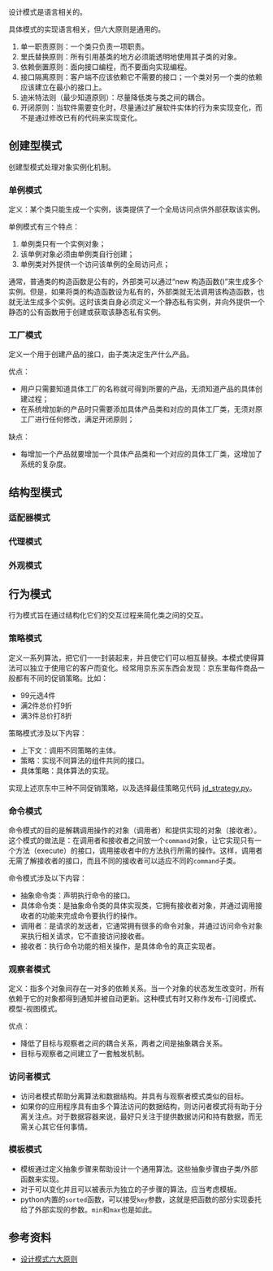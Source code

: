 设计模式是语言相关的。

具体模式的实现语言相关，但六大原则是通用的。
1. 单一职责原则：一个类只负责一项职责。
2. 里氏替换原则：所有引用基类的地方必须能透明地使用其子类的对象。
3. 依赖倒置原则：面向接口编程，而不要面向实现编程。
4. 接口隔离原则：客户端不应该依赖它不需要的接口；一个类对另一个类的依赖应该建立在最小的接口上。
5. 迪米特法则（最少知道原则）：尽量降低类与类之间的耦合。
6. 开闭原则：当软件需要变化时，尽量通过扩展软件实体的行为来实现变化，而不是通过修改已有的代码来实现变化。

## 创建型模式
创建型模式处理对象实例化机制。
### 单例模式
定义：某个类只能生成一个实例，该类提供了一个全局访问点供外部获取该实例。

单例模式有三个特点：
1. 单例类只有一个实例对象；
2. 该单例对象必须由单例类自行创建；
3. 单例类对外提供一个访问该单例的全局访问点；

通常，普通类的构造函数是公有的，外部类可以通过“new 构造函数()”来生成多个实例。但是，如果将类的构造函数设为私有的，外部类就无法调用该构造函数，也就无法生成多个实例。这时该类自身必须定义一个静态私有实例，并向外提供一个静态的公有函数用于创建或获取该静态私有实例。

### 工厂模式
定义一个用于创建产品的接口，由子类决定生产什么产品。

优点：
- 用户只需要知道具体工厂的名称就可得到所要的产品，无须知道产品的具体创建过程；
- 在系统增加新的产品时只需要添加具体产品类和对应的具体工厂类，无须对原工厂进行任何修改，满足开闭原则；

缺点：
- 每增加一个产品就要增加一个具体产品类和一个对应的具体工厂类，这增加了系统的复杂度。


## 结构型模式

### 适配器模式
### 代理模式
### 外观模式

## 行为模式
行为模式旨在通过结构化它们的交互过程来简化类之间的交互。
### 策略模式
定义一系列算法，把它们一一封装起来，并且使它们可以相互替换。本模式使得算法可以独立于使用它的客户而变化。经常用京东买东西会发现：京东里每件商品一般都有不同的促销策略。比如：
- 99元选4件
- 满2件总价打9折
- 满3件总价打8折

策略模式涉及以下内容：
- 上下文：调用不同策略的主体。
- 策略：实现不同算法的组件共同的接口。
- 具体策略：具体算法的实现。

实现上述京东中三种不同促销策略，以及选择最佳策略见代码 [jd_strategy.py](https://github.com/hangxuu/Notes-and-Blog/tree/master/codes/design_pattern/jd_strategy.py)。

### 命令模式
命令模式的目的是解耦调用操作的对象（调用者）和提供实现的对象（接收者）。这个模式的做法是：在调用者和接收者之间放一个``command``对象，让它实现只有一个方法（execute）的接口，调用接收者中的方法执行所需的操作。这样，调用者无需了解接收者的接口，而且不同的接收者可以适应不同的``command``子类。

命令模式涉及以下内容：
- 抽象命令类：声明执行命令的接口。
- 具体命令类：是抽象命令类的具体实现类，它拥有接收者对象，并通过调用接收者的功能来完成命令要执行的操作。
- 调用者：是请求的发送者，它通常拥有很多的命令对象，并通过访问命令对象来执行相关请求，它不直接访问接收者。
- 接收者：执行命令功能的相关操作，是具体命令的真正实现者。

### 观察者模式
定义：指多个对象间存在一对多的依赖关系。当一个对象的状态发生改变时，所有依赖于它的对象都得到通知并被自动更新。这种模式有时又称作发布-订阅模式、模型-视图模式。

优点：
- 降低了目标与观察者之间的耦合关系，两者之间是抽象耦合关系。
- 目标与观察者之间建立了一套触发机制。

### 访问者模式
- 访问者模式帮助分离算法和数据结构。并具有与观察者模式类似的目标。
- 如果你的应用程序具有由多个算法访问的数据结构，则访问者模式将有助于分离关注点。对于数据容器来说，最好只关注于提供数据访问和持有数据，而无需关心其它任何事情。

### 模板模式
- 模板通过定义抽象步骤来帮助设计一个通用算法。这些抽象步骤由子类/外部函数来实现。
- 对于可以变化并且可以被表示为独立的子步骤的算法，应当考虑模板。
- python内置的``sorted``函数，可以接受``key``参数，这就是把函数的部分实现委托给了外部实现的参数。``min``和``max``也是如此。


## 参考资料
- [设计模式六大原则](http://www.uml.org.cn/sjms/201211023.asp)
